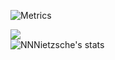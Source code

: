 ![Metrics](https://metrics.lecoq.io/NNNietzsche?template=classic&languages=1&isocalendar=1&base=header%2C%20activity%2C%20community%2C%20repositories%2C%20metadata&base.indepth=false&base.hireable=false&base.skip=false&isocalendar=false&isocalendar.duration=half-year&languages=false&languages.limit=8&languages.threshold=0%25&languages.other=false&languages.colors=github&languages.sections=most-used&languages.indepth=false&languages.analysis.timeout=15&languages.analysis.timeout.repositories=7.5&languages.categories=markup%2C%20programming&languages.recent.categories=markup%2C%20programming&languages.recent.load=300&languages.recent.days=14&config.timezone=Asia%2FTokyo)

![](https://komarev.com/ghpvc/?username=NNNietzsche&label=PROFILE+VIEWS)
<br>
![NNNietzsche's stats](https://github-readme-stats.vercel.app/api?username=NNNietzsche&show_icons=true&theme=tokyonight&count_private=true)
